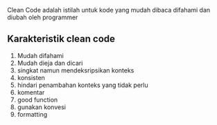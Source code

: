 Clean Code adalah istilah untuk kode yang mudah dibaca difahami dan diubah oleh programmer

## Karakteristik clean code

1. Mudah difahami
2. Mudah dieja dan dicari
3. singkat namun mendeksripsikan konteks
4. konsisten
5. hindari penambahan konteks yang tidak perlu
6. komentar
7. good function
8. gunakan konvesi
9. formatting
